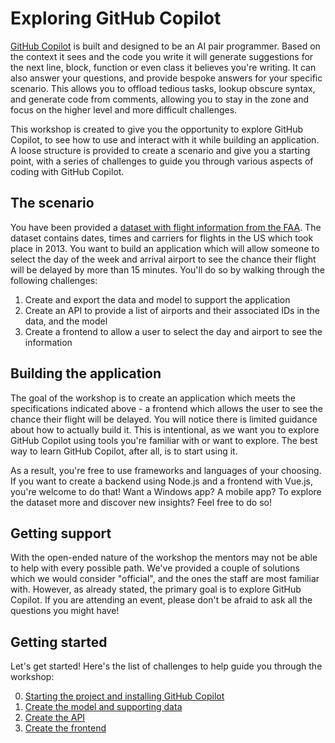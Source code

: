# Exploring GitHub Copilot

[GitHub Copilot](https://github.com/features/copilot) is built and designed to be an AI pair programmer.
Based on the context it sees and the code you write it will generate suggestions for the next line, block, function or even class it believes you're writing.
It can also answer your questions, and provide bespoke answers for your specific scenario. This allows you to offload tedious tasks, lookup obscure syntax,
and generate code from comments, allowing you to stay in the zone and focus on the higher level and more difficult challenges.

This workshop is created to give you the opportunity to explore GitHub Copilot, to see how to use and interact with it while building an application. A loose structure is provided to create a scenario and give you a starting point, with a series of challenges to guide you through various aspects of coding with GitHub Copilot.

## The scenario

You have been provided a [dataset with flight information from the FAA](./data/flights.csv). The dataset contains dates,
times and carriers for flights in the US which took place in 2013. You want to build an application which will allow someone to select the day of the week and
arrival airport to see the chance their flight will be delayed by more than 15 minutes. You'll do so by walking through the following challenges:

1. Create and export the data and model to support the application
2. Create an API to provide a list of airports and their associated IDs in the data, and the model
3. Create a frontend to allow a user to select the day and airport to see the information

## Building the application

The goal of the workshop is to create an application which meets the specifications indicated above - a frontend which allows the user to see the chance their flight will be delayed.
You will notice there is limited guidance about how to actually build it. This is intentional, as we want you to explore GitHub Copilot using tools you're familiar with or want to explore. The best way to learn GitHub Copilot, after all, is to start using it.

As a result, you're free to use frameworks and languages of your choosing. If you want to create a backend using Node.js and a frontend with Vue.js, you're welcome to do that! Want a Windows app? A mobile app? To explore the dataset more and discover new insights? Feel free to do so!

## Getting support

With the open-ended nature of the workshop the mentors may not be able to help with every possible path. We've provided a couple of solutions which we would consider "official", and the ones the staff are most familiar with. However, as already stated, the primary goal is to explore GitHub Copilot. If you are attending an event, please don't be afraid to ask all the questions you might have!

## Getting started

Let's get started! Here's the list of challenges to help guide you through the workshop:

0. [Starting the project and installing GitHub Copilot](./content/0-get-started.md)
1. [Create the model and supporting data](./content/1-create-model-data.md)
2. [Create the API](./content/2-create-api.md)
3. [Create the frontend](./content/3-create-frontend.md)
